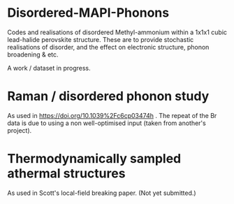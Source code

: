 # Disordered-MAPI-Phonons

Codes and realisations of disordered Methyl-ammonium within a 1x1x1 cubic
lead-halide perovskite structure. 
These are to provide stochastic realisations of disorder, and the effect on
electronic structure, phonon broadening & etc.

A work / dataset in progress.

# Raman / disordered phonon study

As used in https://doi.org/10.1039%2Fc6cp03474h . The repeat of the Br data is
due to using a non well-optimised input (taken from another's project). 

# Thermodynamically sampled athermal structures

As used in Scott's local-field breaking paper. (Not yet submitted.)


